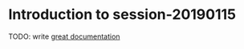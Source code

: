 # Introduction to session-20190115

TODO: write [great documentation](http://jacobian.org/writing/what-to-write/)
